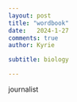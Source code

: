 ```yaml
---
layout: post
title: "wordbook"
date:   2024-1-27
comments: true
author: Kyrie

subtitle: biology

---
```


journalist


